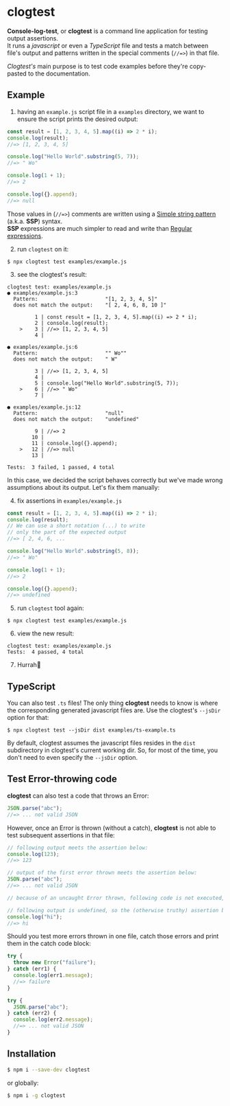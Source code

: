 # clogtest

**Console-log-test**, or **clogtest** is a command line application for testing output assertions.  
It runs a _javascript_ or even a _TypeScript_ file and tests a match between file's output and patterns written in the special comments (`//=>`) in that file.

_Clogtest's_ main purpose is to test code examples before they're copy-pasted to the documentation.

## Example

1. having an `example.js` script file in a `examples` directory, we want to ensure the script prints the desired output:

```js
const result = [1, 2, 3, 4, 5].map((i) => 2 * i);
console.log(result);
//=> [1, 2, 3, 4, 5]

console.log("Hello World".substring(5, 7));
//=> " Wo"

console.log(1 + 1);
//=> 2

console.log({}.append);
//=> null
```

Those values in (`//=>`) comments are written using a [Simple string pattern](https://github.com/tomaskraus/simple-string-pattern) (a.k.a. **SSP**) syntax.  
**SSP** expressions are much simpler to read and write than [Regular expressions](https://developer.mozilla.org/en-US/docs/Web/JavaScript/Guide/Regular_expressions).

2. run `clogtest` on it:

```
$ npx clogtest test examples/example.js
```

3. see the clogtest's result:

```
clogtest test: examples/example.js
● examples/example.js:3
  Pattern:                      "[1, 2, 3, 4, 5]"
  does not match the output:    "[ 2, 4, 6, 8, 10 ]"

         1 | const result = [1, 2, 3, 4, 5].map((i) => 2 * i);
         2 | console.log(result);
    >    3 | //=> [1, 2, 3, 4, 5]
         4 |

● examples/example.js:6
  Pattern:                      "" Wo""
  does not match the output:    " W"

         3 | //=> [1, 2, 3, 4, 5]
         4 |
         5 | console.log("Hello World".substring(5, 7));
    >    6 | //=> " Wo"
         7 |

● examples/example.js:12
  Pattern:                      "null"
  does not match the output:    "undefined"

         9 | //=> 2
        10 |
        11 | console.log({}.append);
    >   12 | //=> null
        13 |

Tests:  3 failed, 1 passed, 4 total
```

In this case, we decided the script behaves correctly but we've made wrong assumptions about its output. Let's fix them manually:

4. fix assertions in `examples/example.js`

```js
const result = [1, 2, 3, 4, 5].map((i) => 2 * i);
console.log(result);
// We can use a short notation (...) to write
// only the part of the expected output
//=> [ 2, 4, 6, ...

console.log("Hello World".substring(5, 8));
//=> " Wo"

console.log(1 + 1);
//=> 2

console.log({}.append);
//=> undefined
```

5. run `clogtest` tool again:

```
$ npx clogtest test examples/example.js
```

6. view the new result:

```
clogtest test: examples/example.js
Tests:  4 passed, 4 total
```

7. Hurrah🙂

## TypeScript

You can also test `.ts` files! The only thing **clogtest** needs to know is where the corresponding generated javascript files are. Use the clogtest's `--jsDir` option for that:

```
$ npx clogtest test --jsDir dist examples/ts-example.ts
```

By default, clogtest assumes the javascript files resides in the `dist` subdirectory in clogtest's current working dir. So, for most of the time, you don't need to even specify the `--jsDir` option.

## Test Error-throwing code

**clogtest** can also test a code that throws an Error:

```js
JSON.parse("abc");
//=> ... not valid JSON
```

However, once an Error is thrown (without a catch), **clogtest** is not able to test subsequent assertions in that file:

```js
// following output meets the assertion below:
console.log(123);
//=> 123

// output of the first error thrown meets the assertion below:
JSON.parse("abc");
//=> ... not valid JSON

// because of an uncaught Error thrown, following code is not executed, so no further output is available to the clogtest tool

// following output is undefined, so the (otherwise truthy) assertion below fails:
console.log("hi");
//=> hi
```

Should you test more errors thrown in one file, catch those errors and print them in the catch code block:

```js
try {
  throw new Error("failure");
} catch (err1) {
  console.log(err1.message);
  //=> failure
}

try {
  JSON.parse("abc");
} catch (err2) {
  console.log(err2.message);
  //=> ... not valid JSON
}
```

## Installation

```bash
$ npm i --save-dev clogtest
```

or globally:

```bash
$ npm i -g clogtest
```
